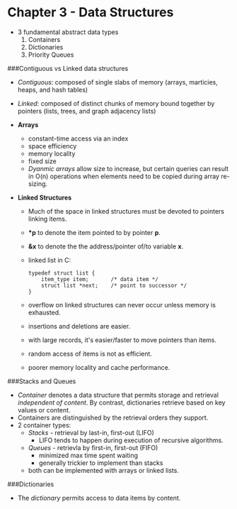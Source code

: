 Chapter 3 - Data Structures
===

- 3 fundamental abstract data types
	1. Containers
	2. Dictionaries
	3. Priority Queues

###Contiguous vs Linked data structures

- *Contiguous*: composed of single slabs of memory (arrays, marticies, heaps, and hash tables)
- *Linked*: composed of distinct chunks of memory bound together by pointers (lists, trees, and graph adjacency lists)

- **Arrays**
	- constant-time access via an index
	- space efficiency
	- memory locality
	- fixed size
	- *Dyanmic arrays* allow size to increase, but certain queries can result in O(n) operations when elements need to be copied during array re-sizing.

- **Linked Structures**
	- Much of the space in linked structures must be devoted to pointers linking items.
	- **\*p** to denote the item pointed to by pointer **p**.
	- **&x** to denote the the address/pointer of/to variable **x**.
	- linked list in C:

		```
		typedef struct list {
			item_type item;       /* data item */
			struct list *next;    /* point to successor */
		}
		```
	- overflow on linked structures can never occur unless memory is exhausted.
	- insertions and deletions are easier.
	- with large records, it's easier/faster to move pointers than items.
	- random access of items is not as efficient.
	- poorer memory locality and cache performance.

###Stacks and Queues
- *Container* denotes a data structure that permits storage and retrieval *independent of content*.  By contrast, dictionaries retrieve based on key values or content.
- Containers are distinguished by the retrieval orders they support.
- 2 container types:
	- *Stacks* - retrieval by last-in, first-out (LIFO)
		- LIFO tends to happen during execution of recursive algorithms.
	- *Queues* - retrievla by first-in, first-out (FIFO)
		- minimized max time spent waiting
		- generally trickier to implement than stacks
	- both can be implemented with arrays or linked lists.

###Dictionaries
- The *dictionary* permits access to data items by content.
